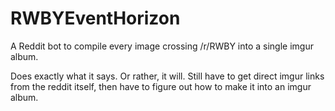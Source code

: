 # RWBYEventHorizon
A Reddit bot to compile every image crossing /r/RWBY into a single imgur album.


Does exactly what it says. Or rather, it will. Still have to get direct imgur links from the reddit itself,
then have to figure out how to make it into an imgur album.
